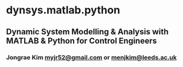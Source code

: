 # dynsys.matlab.python

## Dynamic System Modelling &amp; Analysis with MATLAB &amp; Python for Control Engineers
### Jongrae Kim <myjr52@gmail.com> or <menjkim@leeds.ac.uk>
